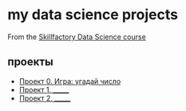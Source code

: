 # my data science projects
From the [Skillfactory Data Science course](https://skillfactory.ru/data-scientist-pro)

## проекты

* [Проект 0. Игра: угадай число](https://github.com/zzz-Ivan-zzz/ds_remote/tree/main/project_0)
* [Проект 1. _____ ](_____)
* [Проект 2. _____ ](_____)